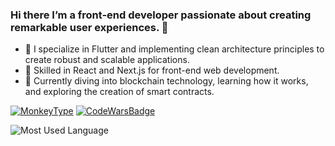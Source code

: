 ### Hi there I’m a front-end developer passionate about creating remarkable user experiences. 👋

- 💬 I specialize in Flutter and implementing clean architecture principles to create robust and scalable applications.
- 🌟 Skilled in React and Next.js for front-end web development.
- 🌱 Currently diving into blockchain technology, learning how it works, and exploring the creation of smart contracts.

<!-- - My goal is to become a skilled Flutter developer who can create high-quality, reliable apps. -->

[![MonkeyType][monkeytype.badge]][monkeytype.profile]
[![CodeWarsBadge][codewars.badge]][codewars.profile]


<!-- ![GithubStats](https://github-readme-stats.vercel.app/api?username=jarjut&show_icons=true&theme=cobalt&count_private=true) -->
![Most Used Language][mostusedlanguage.badge]


<!--
**jarjut/jarjut** is a ✨ _special_ ✨ repository because its `README.md` (this file) appears on your GitHub profile.

Here are some ideas to get you started:

- 🔭 I’m currently working on ...
- 🌱 I’m currently learning ...
- 👯 I’m looking to collaborate on ...
- 🤔 I’m looking for help with ...
- 💬 Ask me about ...
- 📫 How to reach me: ...
- 😄 Pronouns: ...
- ⚡ Fun fact: ...
-->

<!-- Link -->
[monkeytype.badge]: https://img.shields.io/endpoint?url=https%3A%2F%2Fmonkeytype-badge-vhd5lan7mmhz.runkit.sh%3Fmessage%3D110wpm&style=flat-square
[monkeytype.profile]: https://monkeytype.com/profile/jarjut
[codewars.badge]: https://www.codewars.com/users/jarjut/badges/small
[codewars.profile]: https://www.codewars.com/users/jarjut
[mostusedlanguage.badge]: https://github-readme-stats.vercel.app/api/top-langs/?username=jarjut&layout=compact&theme=cobalt

